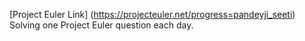 [Project Euler Link] (https://projecteuler.net/progress=pandeyji_seeti)
Solving one Project Euler question each day.
